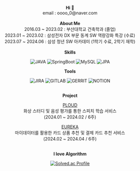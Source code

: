 <div align=center>
  <b>Hi 👋</b>
  <br />
  email : oooo_0@naver.com
</div>
<br />

<div align=center>
  <b>About Me</b>
  <br />
  2016.03 ~ 2023.02 : 부산대학교 건축학과 (졸업)
  <br />
  2023.01 ~ 2023.02 : 삼성전자 DX 부문 동계 SW 역량강화 특강 (수료)
  <br />
  2023.07 ~ 2024.06 : 삼성 청년 SW 아카데미 (1학기 수료, 2학기 재학)  
</div>
<br />

<div align=center>
  <b>Skills</b>
  <br />

![JAVA](https://img.shields.io/badge/java-007396?style=flat-square&logo=java&logoColor=white)
![SpringBoot](https://img.shields.io/badge/springboot-6DB33F?style=flat-square&logo=springboot&logoColor=white)
![MySQL](https://img.shields.io/badge/mysql-4479A1?style=flat-square&logo=mysql&logoColor=white)
![JPA](https://img.shields.io/badge/jpahibernate-B6A975?style=flat-square&logo=hibernate&logoColor=white)

</div>

<div align=center>
  <b>Tools</b>
<br />  

![JIRA](https://img.shields.io/badge/Jira-0052CC?style=flat-square&logo=jirasoftware&logoColor=white)
![GITLAB](https://img.shields.io/badge/Gitlab-FC6D26?style=flat-square&logo=gitlab&logoColor=white)
![GERRIT](https://img.shields.io/badge/Gerrit-EEEEEE?style=flat-square&logo=gerrit&logoColor=white)
![NOTION](https://img.shields.io/badge/Notion-000000?style=flat-square&logo=notion&logoColor=white)

</div>
<br />

<div align=center>
<b>Project</b>

[PLOUD](https://github.com/0dyk/ploud)
<br />
화상 스터디 및 음성 평가를 통한 스피치 학습 서비스
<br />
(2024.01 ~ 2024.02 / 6주)

[EUREKA](https://github.com/0dyk/eureka)
<br />
마이데이터를 활용한 카드 상품 추천 및 결제 카드 추천 서비스
<br />
(2024.02 ~ 2024.04 / 6주)

</div>
<br />

<div align=center>
  <b>I love Algorithm</b>
  <br />
  
[![Solved.ac Profile](http://mazassumnida.wtf/api/v2/generate_badge?boj=zerodyk)](https://solved.ac/zerodyk/)  

</div>
